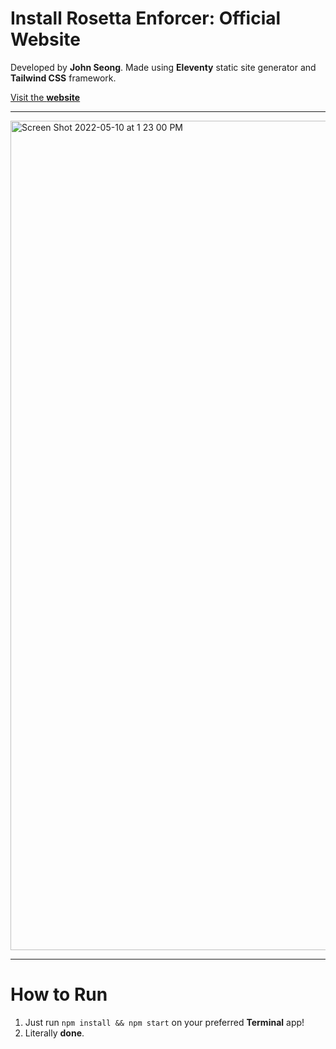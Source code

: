 # Install Rosetta Enforcer: Official Website
 Developed by **John Seong**. Made using **Eleventy** static site generator and **Tailwind CSS** framework.
 
 [Visit the **website**](https://install-rosetta-enforcer.netlify.app)
 
 ---
 
 <img width="1327" alt="Screen Shot 2022-05-10 at 1 23 00 PM" src="https://user-images.githubusercontent.com/35755386/167686666-f4e05157-2a7b-4f10-b2fd-7c1b5906b542.png">

 ---

 # How to Run
 1. Just run ```npm install && npm start``` on your preferred **Terminal** app!
 2. Literally **done**.
